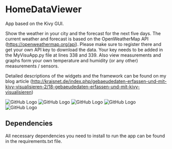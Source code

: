 # HomeDataViewer
App based on the Kivy GUI.

Show the weather in your city and the forecast for the next five days. The current weather and forecast is based on the OpenWeatherMap API (https://openweathermap.org/api). Please make sure to register there and get your own API key to download the data. Your key needs to be added in the MyVisuApp.py file at lines 338 and 339.
Also view measurements and graphs form your own temperature and humidity (or any other) measurements / sensors.

Detailed descriptions of the widgets and the framework can be found on my blog article (http://kraisnet.de/index.php/gebaeudedaten-erfassen-und-mit-kivy-visualisieren-2/18-gebaeudedaten-erfassen-und-mit-kivy-visualisieren)

![GitHub Logo](/images/logo.png)
![GitHub Logo](/images/logo.png)
![GitHub Logo](/images/logo.png)
![GitHub Logo](/images/logo.png)
![GitHub Logo](/images/logo.png)

## Dependencies
All necessary dependencies you need to install to run the app can be found in the requirements.txt file.

